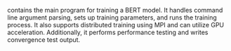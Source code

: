 contains the main program for training a BERT model. It handles command line argument parsing, sets up training parameters, and runs the training process. It also supports distributed training using MPI and can utilize GPU acceleration. Additionally, it performs performance testing and writes convergence test output.